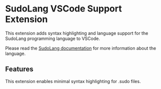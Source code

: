 # SudoLang VSCode Support Extension

This extension adds syntax highlighting and language support for the SudoLang programming language to VSCode.

Please read the [SudoLang documentation](sudolang.md) for more information about the language.


## Features

This extension enables minimal syntax highlighting for .sudo files.
